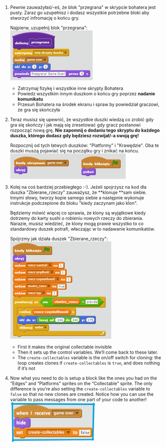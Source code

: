 1. Pewnie zauważyłaś/-eś, że blok "przegrana" w skrypcie bohatera jest pusty. Zaraz go uzupełnisz i dodasz wszystkie potrzebne bloki aby stworzyć infromację o końcu gry.

   Najpierw, uzupełnij blok "przegrana":   ![](/assets/ScreenHunter_003.bmp)

   * Zatrzymaj fizykę i wszystkie inne skrypty Bohatera
   * Powiedz wszystkim innym duszkom o końcu gry poprzez **nadanie komunikatu**
   * Przesuń Bohatera na środek ekranu i spraw by powiedział graczowi, że gra się skończyła

2. Teraz musisz się upewnić, że wszystkie duszki wiedzą co zrobić gdy gra się skończy i jak mają się zresetować gdy gracz postanowi rozpocząć nową grę. **Nie zapomnij o dodaniu tego skryptu do każdego duszka, którego dodasz gdy będziesz rozwijał/-a swoją grę!**

   Rozpocznij od tych łatwych duszków: "Platformy" i "Krawędzie". Oba te duszki muszą pojawiać się na początku gry i znikać na końcu.  ![](/assets/ScreenHunter_004.bmp)

3. Kolej na coś bardziej przebiegłego :-\). Jeżeli spojrzysz na kod dla duszka "Zbierane\_rzeczy" zauważysz, że **klonuje **sam siebie. Innymi słowy, tworzy kopie samego siebie a następnie wykonuje instrukcje podczepione do bloku "kiedy zaczynam jako klon".

   Będziemy mówić więcej co sprawia, że klony są wyjątkowe kiedy dotrzemy do karty sushi o robieniu nowych rzeczy do zbierania. Narazie, musisz wiedzieć, że klony mogą prawie wszystko to co standardowy duszek potrafi, właczając w to nadawanie komunikatów.

   Spójrzmy jak działa duszek "Zbierane\_rzeczy": ![](/assets/ScreenHunter_008.bmp)

   * First it makes the original collectable invisible
   * Then it sets up the control variables. We’ll come back to these later.
   * The `create-collectables` variable is the on/off switch for cloning: the loop creates clones if `create-collectables` is `true`, and does nothing if it’s not

4. Now what you need to do is setup a block like the ones you had on the “Edges” and “Platforms” sprites on the “Collectable” sprite. The only difference is you’re also setting the `create-collectables` variable to `false` so that no new clones are created. Notice how you can use the variable to pass messages from one part of your code to another! ![](assets/losing4.png)



